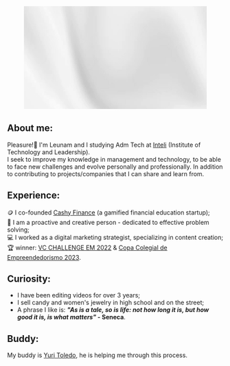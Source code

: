 <p align="center">
  <img src="https://github.com/leeunam/leeunam/raw/main/assets/header-github.gif" alt="Hello, I'm Leunam">
</p>

## About me:
Pleasure!👋 I'm Leunam and I studying Adm Tech at [Inteli](https://www.inteli.edu.br/) (Institute of Technology and Leadership). <br>
I seek to improve my knowledge in management and technology, to be able to face new challenges and evolve personally and professionally. In addition to contributing to projects/companies that I can share and learn from.

## Experience:
🪙 I co-founded [Cashy Finance](https://www.instagram.com/cashy.finance/) (a gamified financial education startup); <br>
👤 I am a proactive and creative person - dedicated to effective problem solving; <br>
💻 I worked as a digital marketing strategist, specializing in content creation; <br>
🏆 winner: [VC CHALLENGE EM 2022](https://www.fundovale.org/espaco-do-conhecimento/ultimas-noticias/resultado-vc-challenge-2022/) & [Copa Colegial de Empreendedorismo 2023](https://www.instagram.com/p/CzwzOpyS7x0/?img_index=1).

## Curiosity:
- I have been editing videos for over 3 years;
- I sell candy and women's jewelry in high school and on the street;
- A phrase I like is:  **_"As is a tale, so is life: not how long it is, but how good it is, is what matters"_ - Seneca**.

## Buddy:
My buddy is [Yuri Toledo](https://github.com/YuriFAToledo), he is helping me through this process.
